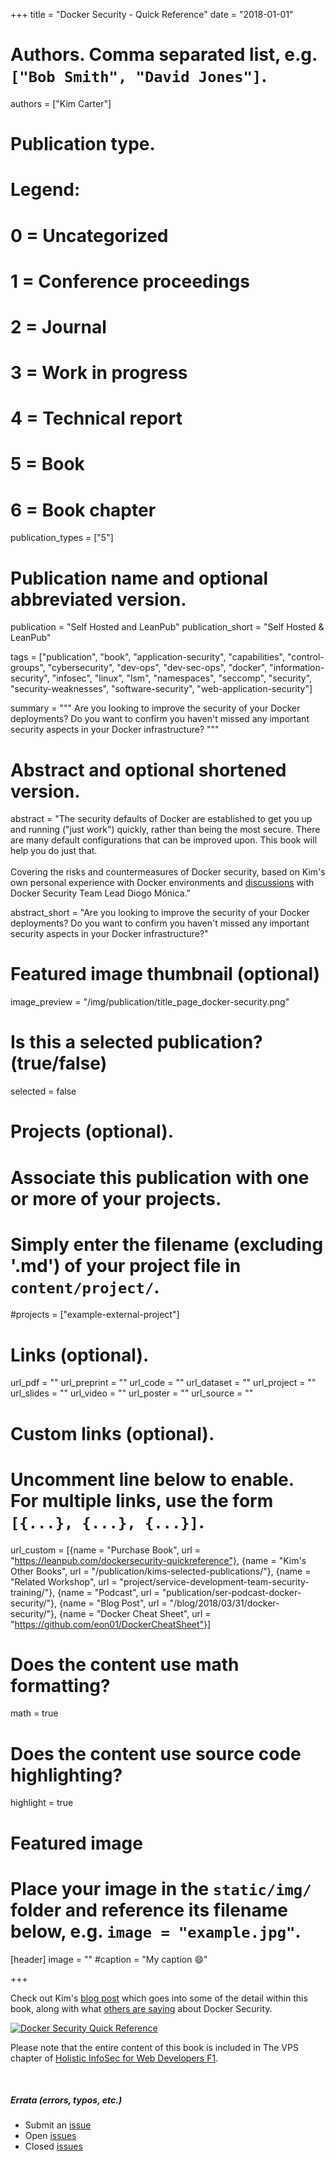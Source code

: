 +++
title = "Docker Security - Quick Reference"
date = "2018-01-01"

# Authors. Comma separated list, e.g. `["Bob Smith", "David Jones"]`.
authors = ["Kim Carter"]

# Publication type.
# Legend:
# 0 = Uncategorized
# 1 = Conference proceedings
# 2 = Journal
# 3 = Work in progress
# 4 = Technical report
# 5 = Book
# 6 = Book chapter
publication_types = ["5"]

# Publication name and optional abbreviated version.
publication = "Self Hosted and LeanPub"
publication_short = "Self Hosted & LeanPub"

tags = ["publication", "book", "application-security", "capabilities", "control-groups", "cybersecurity", "dev-ops", "dev-sec-ops", "docker", "information-security", "infosec", "linux", "lsm", "namespaces", "seccomp", "security", "security-weaknesses", "software-security", "web-application-security"]

summary = """
Are you looking to improve the security of your Docker deployments? Do you want to confirm you haven't missed any important security aspects in your Docker infrastructure?
"""

# Abstract and optional shortened version.
abstract = "The security defaults of Docker are established to get you up and running (\"just work\") quickly, rather than being the most secure. There are many default configurations that can be improved upon. This book will help you do just that.<br><br>Covering the risks and countermeasures of Docker security, based on Kim's own personal experience with Docker environments and [discussions](/publication/ser-podcast-docker-security) with Docker Security Team Lead Diogo Mónica."

abstract_short = "Are you looking to improve the security of your Docker deployments? Do you want to confirm you haven't missed any important security aspects in your Docker infrastructure?"

# Featured image thumbnail (optional)
image_preview = "/img/publication/title_page_docker-security.png"

# Is this a selected publication? (true/false)
selected = false

# Projects (optional).
#   Associate this publication with one or more of your projects.
#   Simply enter the filename (excluding '.md') of your project file in `content/project/`.
#projects = ["example-external-project"]

# Links (optional).
url_pdf = ""
url_preprint = ""
url_code = ""
url_dataset = ""
url_project = ""
url_slides = ""
url_video = ""
url_poster = ""
url_source = ""

# Custom links (optional).
#   Uncomment line below to enable. For multiple links, use the form `[{...}, {...}, {...}]`.
url_custom = [{name = "Purchase Book", url = "https://leanpub.com/dockersecurity-quickreference"}, {name = "Kim's Other Books", url = "/publication/kims-selected-publications/"}, {name = "Related Workshop", url = "project/service-development-team-security-training/"}, {name = "Podcast", url = "publication/ser-podcast-docker-security/"}, {name = "Blog Post", url = "/blog/2018/03/31/docker-security/"}, {name = "Docker Cheat Sheet", url = "https://github.com/eon01/DockerCheatSheet"}]

# Does the content use math formatting?
math = true

# Does the content use source code highlighting?
highlight = true

# Featured image
# Place your image in the `static/img/` folder and reference its filename below, e.g. `image = "example.jpg"`.
[header]
image = ""
#caption = "My caption :smile:"

+++

Check out Kim's [blog post](/blog/2018/03/31/docker-security/) which goes into some of the detail within this book, along with what [others are saying](/blog/2018/03/31/docker-security/#comments) about Docker Security.

[![Docker Security Quick Reference](/img/publication/title_page_docker-security_720.png)](https://leanpub.com/dockersecurity-quickreference)

Please note that the entire content of this book is included in The VPS chapter of [Holistic InfoSec for Web Developers F1](https://f1.holisticinfosecforwebdevelopers.com/).

<br>

##### Errata (errors, typos, etc.)

* Submit an [issue](https://github.com/binarymist/dockersecurity-quickreference/issues)
* Open [issues](https://github.com/binarymist/dockersecurity-quickreference/issues?q=is%3Aopen+is%3Aissue)
* Closed [issues](https://github.com/binarymist/dockersecurity-quickreference/issues?q=is%3Aissue+is%3Aclosed)

